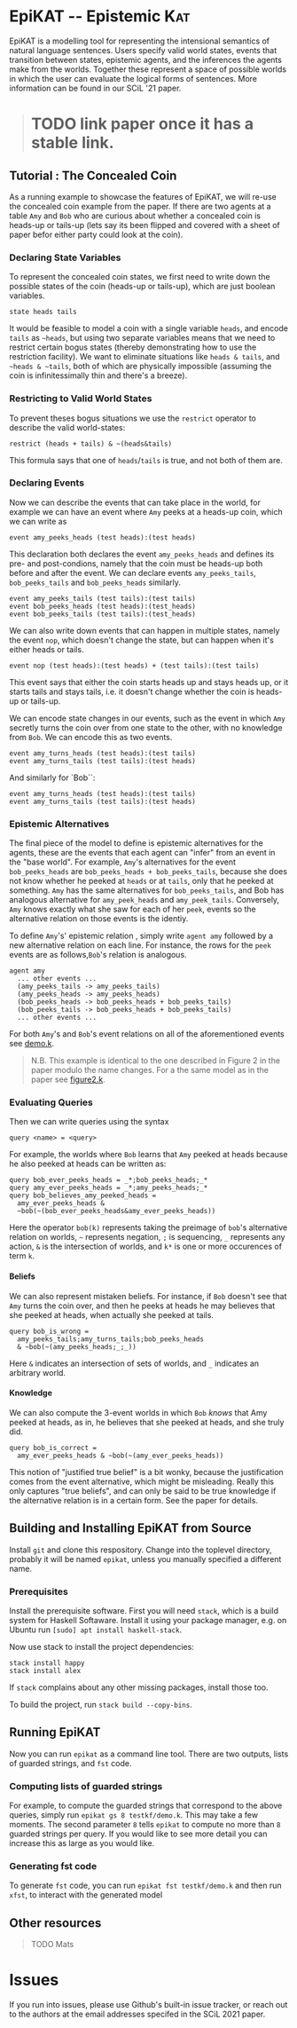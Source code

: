 # EpiKAT -- Epistemic <span style="font-variant:small-caps;">Kat</span>

EpiKAT is a modelling tool for representing the intensional semantics of natural
language sentences. Users specify valid world states, events that transition
between states, epistemic agents, and the inferences the agents make from the
worlds. Together these represent a space of possible worlds in which the user
can evaluate the logical forms of sentences. More information can be found in
our SCiL '21 paper.

> # TODO link paper once it has a stable link.

## Tutorial : The Concealed Coin
As a running example to showcase the features of EpiKAT, we will re-use the
concealed coin example from the paper. If there are two agents at a table `Amy`
and `Bob` who are curious about whether a concealed coin is heads-up or tails-up
(lets say its been flipped and covered with a sheet of paper befor either party
could look at the coin).

### Declaring State Variables

To represent the concealed coin states, we first need to write down the possible states of
the coin (heads-up or tails-up), which are just boolean variables.

 ```
 state heads tails
 ```
 
It would be feasible to model a coin with a single variable `heads`, and encode
`tails` as `~heads`, but using two separate variables means that we need to
restrict certain bogus states (thereby demonstrating how to use the restriction
facility). We want to eliminate situations like `heads & tails`, and `~heads &
~tails`, both of which are physically impossible (assuming the coin is
infinitessimally thin and there's a breeze).

### Restricting to Valid World States
To prevent theses bogus situations we use the `restrict` operator to describe
the valid world-states:
```
restrict (heads + tails) & ~(heads&tails)
```
This formula says that one of `heads`/`tails` is true, and not both of them are.

### Declaring Events

Now we can describe the events that can take place in the world, for example we
can have an event where `Amy` peeks at  a heads-up coin, which we can write as

``` 
event amy_peeks_heads (test heads):(test heads)
```

This declaration both declares the event `amy_peeks_heads` and defines its pre-
and post-condions, namely that the coin must be heads-up both before and after
the event. We can declare events `amy_peeks_tails`, `bob_peeks_tails` and
`bob_peeks_heads` similarly.

```
event amy_peeks_tails (test tails):(test tails)
event bob_peeks_heads (test heads):(test_heads)
event bob_peeks_tails (test tails):(test_heads)
```

We can also write down events that can happen in multiple states, namely the
event `nop`, which doesn't change the state, but can happen when it's either
heads or tails.

```
event nop (test heads):(test heads) + (test tails):(test tails)
```

This event says that either the coin starts heads up and stays heads up, or it
starts tails and stays tails, i.e. it doesn't change whether the coin is heads-up or
tails-up.

We can encode state changes in our events, such as the event in which `Amy`
secretly turns the coin over from one state to the other, with no knowledge from
`Bob`. We can encode this as two events.

``` 
event amy_turns_heads (test heads):(test tails)
event amy_turns_tails (test tails):(test heads)
```

And similarly for `Bob``:
``` 
event amy_turns_heads (test heads):(test tails)
event amy_turns_tails (test tails):(test heads)
```

### Epistemic Alternatives

The final piece of the model to define is epistemic alternatives for the agents,
these are the events that each agent can "infer" from an event in the "base
world". For example, `Amy`'s alternatives for the event `bob_peeks_heads` are
`bob_peeks_heads + bob_peeks_tails`, because she does not know whether he peeked
at `heads` or at `tails`, only that he peeked at something. `Amy` has the same
alternatives for `bob_peeks_tails`, and Bob has analogous alternative for
`amy_peek_heads` and `amy_peek_tails`. Conversely, `Amy` knows exactly what she
saw for each of her `peek`, events so the alternative relation on those events is the identiy.

To define `Amy`'s' epistemic relation , simply write `agent amy` followed by a
new alternative relation on each line. For instance, the rows for the `peek`
events are as follows,`Bob`'s relation is analogous. 
 

```
agent amy 
  ... other events ...
  (amy_peeks_tails -> amy_peeks_tails)
  (amy_peeks_heads -> amy_peeks_heads)
  (bob_peeks_heads -> bob_peeks_heads + bob_peeks_tails)
  (bob_peeks_tails -> bob_peeks_heads + bob_peeks_tails)
  ... other events ...
```

For both `Amy`'s and `Bob`'s event relations on all of the aforementioned events
see [demo.k](testkf/demo.k).

> N.B. This example is identical to the one described in Figure 2 in the paper
> modulo the name changes. For a the same model as in the paper see
> [figure2.k](testkf/figure2.k).

### Evaluating Queries

Then we can write queries using the syntax

``` 
query <name> = <query>
```

For example, the worlds where `Bob` learns that `Amy` peeked at heads because he
also peeked at heads can be written as:

```
query bob_ever_peeks_heads = _*;bob_peeks_heads;_*
query amy_ever_peeks_heads = _*;amy_peeks_heads;_*
query bob_believes_amy_peeked_heads = 
  amy_ever_peeks_heads & 
  ~bob(~(bob_ever_peeks_heads&amy_ever_peeks_heads))
```

Here the operator `bob(k)` represents taking the preimage of `bob`'s alternative
relation on worlds, `~` represents negation, `;` is sequencing, `_` represents
any action, `&` is the intersection of worlds, and `k*` is one or more
occurences of term `k`.

#### Beliefs

We can also represent mistaken beliefs. For instance, if `Bob` doesn't see that
`Amy` turns the coin over, and then he peeks at heads he may believes that she
peeked at heads, when actually she peeked at tails.

```
query bob_is_wrong =
  amy_peeks_tails;amy_turns_tails;bob_peeks_heads 
  & ~bob(~(amy_peeks_heads;_;_))
```

Here `&` indicates an intersection of sets of worlds, and `_` indicates an arbitrary world. 

#### Knowledge

We can also compute the 3-event worlds in which `Bob` _knows_ that Amy peeked at heads,
as in, he believes that she peeked at heads, and she truly did.

```
query bob_is_correct =
  amy_ever_peeks_heads & ~bob(~(amy_ever_peeks_heads))
```

This notion of "justified true belief" is a bit wonky, because the justification
comes from the event alternative, which might be misleading. Really this only
captures "true beliefs", and can only be said to be true knowledge if the
alternative relation is in a certain form. See the paper for details.

## Building and Installing EpiKAT from Source

Install `git` and clone this respository. Change into the toplevel directory,
probably it will be named `epikat`, unless you manually specified a different
name.

### Prerequisites

Install the prerequisite software. First you will need `stack`, which is a build
system for Haskell Softaware. Install it using your package manager, e.g. on
Ubuntu run `[sudo] apt install haskell-stack`.

Now use stack to install the project dependencies:

```
stack install happy
stack install alex
```

If `stack` complains about any other missing packages, install those too.

To build the project, run `stack build --copy-bins`.

## Running EpiKAT

Now you can run `epikat` as a command line tool. There are two outputs, lists of
guarded strings, and `fst` code.

### Computing lists of guarded strings

For example, to compute the guarded strings that correspond to the above
queries, simply run `epikat gs 8 testkf/demo.k`. This may take a few moments. The
second parameter `8` tells `epikat` to compute no more than `8` guarded strings
per query. If you would like to see more detail you can increase this as large
as you would like.

### Generating fst code  

To generate `fst` code, you can run `epikat fst testkf/demo.k` and then run
`xfst`, to interact with the generated model

## Other resources

> TODO Mats

# Issues

If you run into issues, please use Github's built-in issue tracker, or reach out
to the authors at the email addresses specifed in the SCiL 2021 paper.
